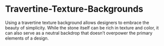# Travertine-Texture-Backgrounds
Using a travertine texture background allows designers to embrace the beauty of simplicity. While the stone itself can be rich in texture and color, it can also serve as a neutral backdrop that doesn’t overpower the primary elements of a design.
